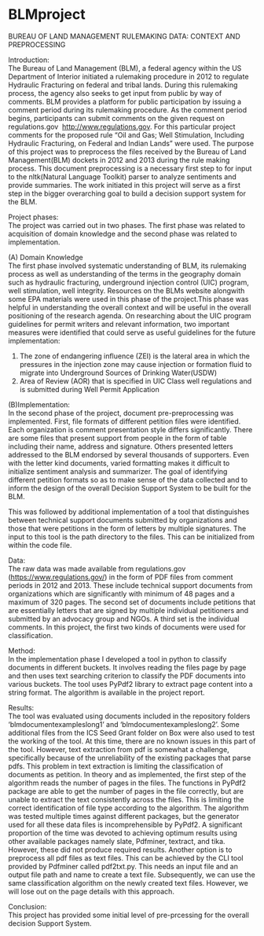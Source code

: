 # BLMproject<br />
BUREAU OF LAND MANAGEMENT RULEMAKING DATA: CONTEXT AND PREPROCESSING<br />


Introduction: <br />
The Bureau of Land Management (BLM), a federal agency within the US Department of Interior initiated a rulemaking procedure in 2012 to regulate Hydraulic Fracturing on federal and tribal lands. During this rulemaking process, the agency also seeks to get input from public by way of comments. BLM provides a platform for public participation by issuing a comment period during its rulemaking procedure. As the comment period begins, participants can submit comments on the given request on regulations.gov  http://www.regulations.gov. For this particular project comments for the proposed rule “Oil and Gas; Well Stimulation, Including Hydraulic Fracturing, on Federal and Indian Lands” were used.  The purpose of this project was to preprocess the files received by the Bureau of Land Management(BLM) dockets in 2012 and 2013 during the rule making process. This document preprocessing is a necessary first step to for input to the nltk(Natural Language Toolkit) parser to analyze sentiments and provide summaries. The work initiated in this project will serve as a first step in the bigger overarching goal to build a decision support system for the BLM.

Project phases:<br />
The project was carried out in two phases. The first phase was related to acquisition of domain knowledge and the second phase was related to implementation. 

(A) Domain Knowledge<br />
The first phase involved systematic understanding of BLM, its rulemaking process as well as understanding of the terms in the geography domain such as hydraulic fracturing, underground injection control (UIC) program, well stimulation, well integrity. Resources on the BLMs website alongwith some EPA materials were used in this phase of the project.This phase was helpful in understanding the overall context and will be useful in the overall positioning of the research agenda. On researching about the UIC program guidelines for permit writers and relevant information, two important measures were identified that could serve as useful guidelines for the future implementation: 

1)	The zone of endangering influence (ZEI) is the lateral area in which the pressures in the injection zone may cause injection or formation fluid to migrate into Underground Sources of Drinking Water(USDW)
2)	Area of Review (AOR) that is specified in UIC Class well regulations and is submitted during Well Permit Application

(B)Implementation:<br />
In the second phase of the project, document pre-preprocessing was implemented. First, file formats of different petition files were identified. Each organization is comment presentation style differs significantly. There are some files that present support from people in the form of table including their name, address and signature. Others presented letters addressed to the BLM endorsed by several thousands of supporters. Even with the letter kind documents, varied formatting makes it difficult to initialize sentiment analysis and summarizer. The goal of identifying different petition formats so as to make sense of the data collected and to inform the design of the overall Decision Support System to be built for the BLM.
 
This was followed by additional implementation of a tool that distinguishes between technical support documents submitted by organizations and those that were petitions in the form of letters by multiple signatures. The input to this tool is the path directory to the files. This can be initialized from within the code file. 

Data: <br />
The raw data was made available from regulations.gov (https://www.regulations.gov/) in the form of PDF files from comment periods in 2012 and 2013. These include technical support documents from organizations which are significantly with minimum of 48 pages and a maximum of 320 pages. The second set of documents include petitions that are essentially letters that are signed by multiple individual petitioners and submitted by an advocacy group and NGOs.  A third set is the individual comments.  In this project, the first two kinds of documents were used for classification. 

Method: <br />
In the implementation phase I developed a tool in python to classify documents in different buckets. It involves reading the files page by page and then uses text searching criterion to classify the PDF documents into various buckets. The tool uses PyPdf2 library to extract page content into a string format. The algorithm is available in the project report. <br />

Results: <br />
The tool was evaluated using documents included in the repository folders ‘blmdocumentexampleslong1’ and ‘blmdocumentexampleslong2’. Some additional files from the ICS Seed Grant folder on Box were also used to test the working of the tool. At this time, there are no known issues in this part of the tool. 
However, text extraction from pdf is somewhat a challenge, specifically because of the unreliability of the existing packages that parse pdfs. This problem in text extraction is limiting the classification of documents as petition. In theory and as implemented, the first step of the algorithm reads the number of pages in the files. The functions in PyPdf2 package are able to get the number of pages in the file correctly, but are unable to extract the text consistently across the files. This is limiting the correct identification of file type according to the algorithm. The algorithm was tested multiple times against different packages, but the generator used for all these data files is incomprehensible by PyPdf2. 
A significant proportion of the time was devoted to achieving optimum results using other available packages namely slate, Pdfminer, textract, and tika. However, these did not produce required results. Another option is to preprocess all pdf files as text files. This can be achieved by the CLI tool provided by Pdfminer called pdf2txt.py. This needs an input file and an output file path and name to create a text file. Subsequently, we can use the same classification algorithm on the newly created text files. However, we will lose out on the page details with this approach. 

Conclusion:<br />
This project has provided some initial level of pre-prcessing for the overall decision Support System.
